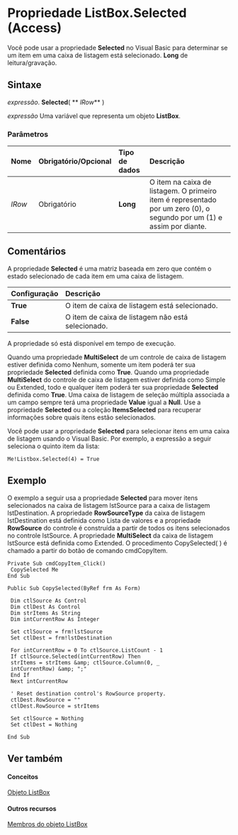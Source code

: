 
# Propriedade ListBox.Selected (Access)

Você pode usar a propriedade  **Selected** no Visual Basic para determinar se um item em uma caixa de listagem está selecionado. **Long** de leitura/gravação.


## Sintaxe

 _expressão_. **Selected**( ** _lRow_** )

 _expressão_ Uma variável que representa um objeto **ListBox**.


### Parâmetros



|**Nome**|**Obrigatório/Opcional**|**Tipo de dados**|**Descrição**|
|:-----|:-----|:-----|:-----|
| _lRow_|Obrigatório|**Long**|O item na caixa de listagem. O primeiro item é representado por um zero (0), o segundo por um (1) e assim por diante.|

## Comentários

A propriedade  **Selected** é uma matriz baseada em zero que contém o estado selecionado de cada item em uma caixa de listagem.



|**Configuração**|**Descrição**|
|:-----|:-----|
|**True**|O item de caixa de listagem está selecionado.|
|**False**|O item de caixa de listagem não está selecionado.|
A propriedade só está disponível em tempo de execução.

Quando uma propriedade  **MultiSelect** de um controle de caixa de listagem estiver definida como Nenhum, somente um item poderá ter sua propriedade **Selected** definida como **True**. Quando uma propriedade **MultiSelect** do controle de caixa de listagem estiver definida como Simple ou Extended, todo e qualquer item poderá ter sua propriedade **Selected** definida como **True**. Uma caixa de listagem de seleção múltipla associada a um campo sempre terá uma propriedade **Value** igual a **Null**. Use a propriedade **Selected** ou a coleção **ItemsSelected** para recuperar informações sobre quais itens estão selecionados.

Você pode usar a propriedade  **Selected** para selecionar itens em uma caixa de listagem usando o Visual Basic. Por exemplo, a expressão a seguir seleciona o quinto item da lista:




```
Me!Listbox.Selected(4) = True
```


## Exemplo

O exemplo a seguir usa a propriedade  **Selected** para mover itens selecionados na caixa de listagem lstSource para a caixa de listagem lstDestination. A propriedade **RowSourceType** da caixa de listagem IstDestination está definida como Lista de valores e a propriedade **RowSource** do controle é construída a partir de todos os itens selecionados no controle lstSource. A propriedade **MultiSelect** da caixa de listagem lstSource está definida como Extended. O procedimento CopySelected( ) é chamado a partir do botão de comando cmdCopyItem.


```
Private Sub cmdCopyItem_Click() 
 CopySelected Me 
End Sub 
 
Public Sub CopySelected(ByRef frm As Form) 
 
 Dim ctlSource As Control 
 Dim ctlDest As Control 
 Dim strItems As String 
 Dim intCurrentRow As Integer 
 
 Set ctlSource = frm!lstSource 
 Set ctlDest = frm!lstDestination 
 
 For intCurrentRow = 0 To ctlSource.ListCount - 1 
 If ctlSource.Selected(intCurrentRow) Then 
 strItems = strItems &amp; ctlSource.Column(0, _ 
 intCurrentRow) &amp; ";" 
 End If 
 Next intCurrentRow 
 
 ' Reset destination control's RowSource property. 
 ctlDest.RowSource = "" 
 ctlDest.RowSource = strItems 
 
 Set ctlSource = Nothing 
 Set ctlDest = Nothing 
 
End Sub 

```


## Ver também


#### Conceitos


[Objeto ListBox](6bc00755-34e7-4fc2-8e72-40dae2010dd8.md)
#### Outros recursos


[Membros do objeto ListBox](d87ad51b-9a46-21f3-f6d6-ef98ea8aaf6d.md)